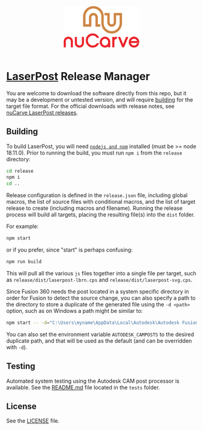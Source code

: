 <div align='center' padding-bottom="200px"><img src="https://github.com/nuCarve/laserpost/raw/main/images/nuCarve-logo-color-vert.svg" width="200px" /></div>
&nbsp;  

# [LaserPost](https://nucarve.com/laserpost) Release Manager

You are welcome to download the software directly from this repo, but it may be a development or untested version, and will require [building](#building) for the target file format.  For the official downloads with release notes, see [nuCarve LaserPost releases](https://nucarve.com/laserpost/#releases).

## Building

To build LaserPost, you will need [`nodejs and npm`](https://nodejs.org/en/) installed (must be >= node
18.11.0).  Prior to running the build, you must run `npm i` from the `release` directory:

```sh
cd release
npm i
cd ..
```

Release configuration is defined in the `release.json` file, including global macros, the list of source files with conditional macros, and the list of target release to create (including macros and filename).  Running the release process will build all targets, placing the resulting file(s) into the `dist` folder.

For example:

```sh
npm start
```

or if you prefer, since "start" is perhaps confusing:

```sh
npm run build
```

This will pull all the various `js` files together into a single file per target, such as `release/dist/laserpost-lbrn.cps` and `release/dist/laserpost-svg.cps`.

Since Fusion 360 needs the post located in a system specific directory in order for Fusion to detect the source change, you can also specify a path to the directory to store a duplicate of the generated file using the `-d <path>` option, such as on Windows a path might be similar to:

```sh
npm start -- -d="C:\Users\myname\AppData\Local\Autodesk\Autodesk Fusion 360\32TABC6DD2N8Q\W.login\M\D23203423432806\CAMPosts"
```

You can also set the environment variable `AUTODESK_CAMPOSTS` to the desired duplicate path, and that will be used as the default (and can be overridden with `-d`).

## Testing

Automated system testing using the Autodesk CAM post processor is available.  See the [README.md](tests/README.md) file located in the `tests` folder.

## License

See the [LICENSE](LICENSE) file.
